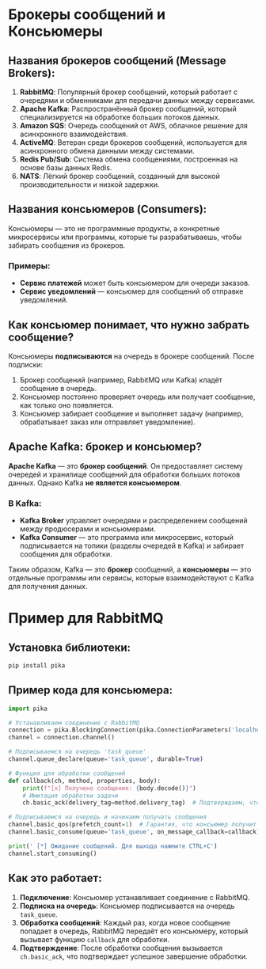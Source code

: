 
# Брокеры сообщений и Консьюмеры

## Названия брокеров сообщений (Message Brokers):

1. **RabbitMQ**: Популярный брокер сообщений, который работает с очередями и обменниками для передачи данных между сервисами.
2. **Apache Kafka**: Распространённый брокер сообщений, который специализируется на обработке больших потоков данных.
3. **Amazon SQS**: Очередь сообщений от AWS, облачное решение для асинхронного взаимодействия.
4. **ActiveMQ**: Ветеран среди брокеров сообщений, используется для асинхронного обмена данными между системами.
5. **Redis Pub/Sub**: Система обмена сообщениями, построенная на основе базы данных Redis.
6. **NATS**: Лёгкий брокер сообщений, созданный для высокой производительности и низкой задержки.

## Названия консьюмеров (Consumers):

Консьюмеры — это не программные продукты, а конкретные микросервисы или программы, которые ты разрабатываешь, чтобы забирать сообщения из брокеров.

### Примеры:
- **Сервис платежей** может быть консьюмером для очереди заказов.
- **Сервис уведомлений** — консьюмер для сообщений об отправке уведомлений.

## Как консьюмер понимает, что нужно забрать сообщение?

Консьюмеры **подписываются** на очередь в брокере сообщений. После подписки:
1. Брокер сообщений (например, RabbitMQ или Kafka) кладёт сообщение в очередь.
2. Консьюмер постоянно проверяет очередь или получает сообщение, как только оно появляется.
3. Консьюмер забирает сообщение и выполняет задачу (например, обрабатывает заказ или отправляет уведомление).

## Apache Kafka: брокер и консьюмер?

**Apache Kafka** — это **брокер сообщений**. Он предоставляет систему очередей и хранилище сообщений для обработки больших потоков данных. Однако Kafka **не является консьюмером**.

### В Kafka:
- **Kafka Broker** управляет очередями и распределением сообщений между продюсерами и консьюмерами.
- **Kafka Consumer** — это программа или микросервис, который подписывается на топики (разделы очередей в Kafka) и забирает сообщения для обработки.

Таким образом, Kafka — это **брокер** сообщений, а **консьюмеры** — это отдельные программы или сервисы, которые взаимодействуют с Kafka для получения данных.



# Пример для RabbitMQ

## Установка библиотеки:

```bash
pip install pika
```

## Пример кода для консьюмера:

```python
import pika

# Устанавливаем соединение с RabbitMQ
connection = pika.BlockingConnection(pika.ConnectionParameters('localhost'))
channel = connection.channel()

# Подписываемся на очередь 'task_queue'
channel.queue_declare(queue='task_queue', durable=True)

# Функция для обработки сообщений
def callback(ch, method, properties, body):
    print(f"[x] Получено сообщение: {body.decode()}")
    # Имитация обработки задачи
    ch.basic_ack(delivery_tag=method.delivery_tag)  # Подтверждаем, что задача выполнена

# Подписываемся на очередь и начинаем получать сообщения
channel.basic_qos(prefetch_count=1)  # Гарантия, что консьюмер получит только 1 сообщение за раз
channel.basic_consume(queue='task_queue', on_message_callback=callback)

print(' [*] Ожидание сообщений. Для выхода нажмите CTRL+C')
channel.start_consuming()
```

## Как это работает:

1. **Подключение**: Консьюмер устанавливает соединение с RabbitMQ.
2. **Подписка на очередь**: Консьюмер подписывается на очередь `task_queue`.
3. **Обработка сообщений**: Каждый раз, когда новое сообщение попадает в очередь, RabbitMQ передаёт его консьюмеру, который вызывает функцию `callback` для обработки.
4. **Подтверждение**: После обработки сообщения вызывается `ch.basic_ack`, что подтверждает успешное завершение обработки.
